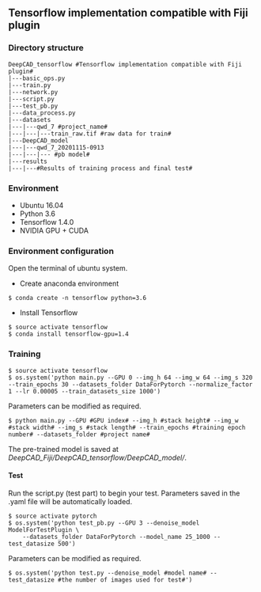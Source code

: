 ## Tensorflow implementation compatible with Fiji plugin

### Directory structure
```
DeepCAD_tensorflow #Tensorflow implementation compatible with Fiji plugin#
|---basic_ops.py
|---train.py
|---network.py
|---script.py
|---test_pb.py
|---data_process.py
|---datasets
|---|---qwd_7 #project_name#
|---|---|---train_raw.tif #raw data for train#
|---DeepCAD_model
|---|---qwd_7_20201115-0913
|---|---|--- #pb model#
|---results
|---|---#Results of training process and final test#
```

### Environment 

* Ubuntu 16.04 
* Python 3.6
* Tensorflow 1.4.0
* NVIDIA GPU + CUDA

### Environment configuration

Open the terminal of ubuntu system.

* Create anaconda environment

```
$ conda create -n tensorflow python=3.6
```

* Install Tensorflow

```
$ source activate tensorflow
$ conda install tensorflow-gpu=1.4
```

### Training

```
$ source activate tensorflow
$ os.system('python main.py --GPU 0 --img_h 64 --img_w 64 --img_s 320 --train_epochs 30 --datasets_folder DataForPytorch --normalize_factor 1 --lr 0.00005 --train_datasets_size 1000')
```

Parameters can be modified as required.

```
$ python main.py --GPU #GPU index# --img_h #stack height# --img_w #stack width# --img_s #stack length# --train_epochs #training epoch number# --datasets_folder #project name#
```

The pre-trained model is saved at *DeepCAD_Fiji/DeepCAD_tensorflow/DeepCAD_model/*. 

#### Test

Run the script.py (test part) to begin your test. Parameters saved in the .yaml file will be automatically loaded.

```
$ source activate pytorch
$ os.system('python test_pb.py --GPU 3 --denoise_model ModelForTestPlugin \
    --datasets_folder DataForPytorch --model_name 25_1000 --test_datasize 500')
```

Parameters can be modified  as required.

```
$ os.system('python test.py --denoise_model #model name# --test_datasize #the number of images used for test#')
```
